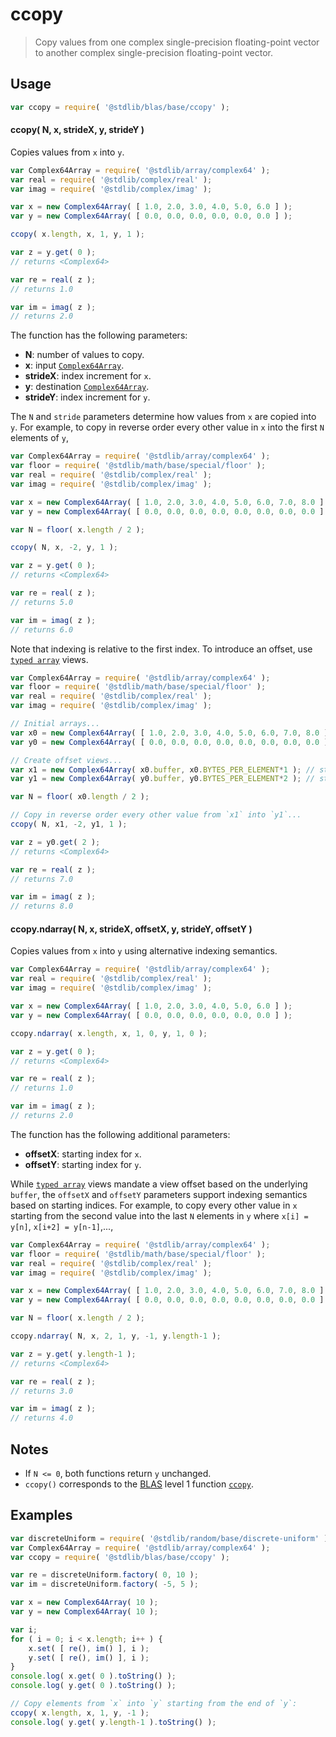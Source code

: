 <!--

@license Apache-2.0

Copyright (c) 2020 The Stdlib Authors.

Licensed under the Apache License, Version 2.0 (the "License");
you may not use this file except in compliance with the License.
You may obtain a copy of the License at

   http://www.apache.org/licenses/LICENSE-2.0

Unless required by applicable law or agreed to in writing, software
distributed under the License is distributed on an "AS IS" BASIS,
WITHOUT WARRANTIES OR CONDITIONS OF ANY KIND, either express or implied.
See the License for the specific language governing permissions and
limitations under the License.

-->

# ccopy

> Copy values from one complex single-precision floating-point vector to another complex single-precision floating-point vector.

<section class="usage">

## Usage

```javascript
var ccopy = require( '@stdlib/blas/base/ccopy' );
```

#### ccopy( N, x, strideX, y, strideY )

Copies values from `x` into `y`.

```javascript
var Complex64Array = require( '@stdlib/array/complex64' );
var real = require( '@stdlib/complex/real' );
var imag = require( '@stdlib/complex/imag' );

var x = new Complex64Array( [ 1.0, 2.0, 3.0, 4.0, 5.0, 6.0 ] );
var y = new Complex64Array( [ 0.0, 0.0, 0.0, 0.0, 0.0, 0.0 ] );

ccopy( x.length, x, 1, y, 1 );

var z = y.get( 0 );
// returns <Complex64>

var re = real( z );
// returns 1.0

var im = imag( z );
// returns 2.0
```

The function has the following parameters:

-   **N**: number of values to copy.
-   **x**: input [`Complex64Array`][@stdlib/array/complex64].
-   **strideX**: index increment for `x`.
-   **y**: destination [`Complex64Array`][@stdlib/array/complex64].
-   **strideY**: index increment for `y`.

The `N` and `stride` parameters determine how values from `x` are copied into `y`. For example, to copy in reverse order every other value in `x` into the first `N` elements of `y`,

```javascript
var Complex64Array = require( '@stdlib/array/complex64' );
var floor = require( '@stdlib/math/base/special/floor' );
var real = require( '@stdlib/complex/real' );
var imag = require( '@stdlib/complex/imag' );

var x = new Complex64Array( [ 1.0, 2.0, 3.0, 4.0, 5.0, 6.0, 7.0, 8.0 ] );
var y = new Complex64Array( [ 0.0, 0.0, 0.0, 0.0, 0.0, 0.0, 0.0, 0.0 ] );

var N = floor( x.length / 2 );

ccopy( N, x, -2, y, 1 );

var z = y.get( 0 );
// returns <Complex64>

var re = real( z );
// returns 5.0

var im = imag( z );
// returns 6.0
```

Note that indexing is relative to the first index. To introduce an offset, use [`typed array`][mdn-typed-array] views.

<!-- eslint-disable stdlib/capitalized-comments -->

```javascript
var Complex64Array = require( '@stdlib/array/complex64' );
var floor = require( '@stdlib/math/base/special/floor' );
var real = require( '@stdlib/complex/real' );
var imag = require( '@stdlib/complex/imag' );

// Initial arrays...
var x0 = new Complex64Array( [ 1.0, 2.0, 3.0, 4.0, 5.0, 6.0, 7.0, 8.0 ] );
var y0 = new Complex64Array( [ 0.0, 0.0, 0.0, 0.0, 0.0, 0.0, 0.0, 0.0 ] );

// Create offset views...
var x1 = new Complex64Array( x0.buffer, x0.BYTES_PER_ELEMENT*1 ); // start at 2nd element
var y1 = new Complex64Array( y0.buffer, y0.BYTES_PER_ELEMENT*2 ); // start at 3rd element

var N = floor( x0.length / 2 );

// Copy in reverse order every other value from `x1` into `y1`...
ccopy( N, x1, -2, y1, 1 );

var z = y0.get( 2 );
// returns <Complex64>

var re = real( z );
// returns 7.0

var im = imag( z );
// returns 8.0
```

#### ccopy.ndarray( N, x, strideX, offsetX, y, strideY, offsetY )

Copies values from `x` into `y` using alternative indexing semantics.

```javascript
var Complex64Array = require( '@stdlib/array/complex64' );
var real = require( '@stdlib/complex/real' );
var imag = require( '@stdlib/complex/imag' );

var x = new Complex64Array( [ 1.0, 2.0, 3.0, 4.0, 5.0, 6.0 ] );
var y = new Complex64Array( [ 0.0, 0.0, 0.0, 0.0, 0.0, 0.0 ] );

ccopy.ndarray( x.length, x, 1, 0, y, 1, 0 );

var z = y.get( 0 );
// returns <Complex64>

var re = real( z );
// returns 1.0

var im = imag( z );
// returns 2.0
```

The function has the following additional parameters:

-   **offsetX**: starting index for `x`.
-   **offsetY**: starting index for `y`.

While [`typed array`][mdn-typed-array] views mandate a view offset based on the underlying `buffer`, the `offsetX` and `offsetY` parameters support indexing semantics based on starting indices. For example, to copy every other value in `x` starting from the second value into the last `N` elements in `y` where `x[i] = y[n]`, `x[i+2] = y[n-1]`,...,

```javascript
var Complex64Array = require( '@stdlib/array/complex64' );
var floor = require( '@stdlib/math/base/special/floor' );
var real = require( '@stdlib/complex/real' );
var imag = require( '@stdlib/complex/imag' );

var x = new Complex64Array( [ 1.0, 2.0, 3.0, 4.0, 5.0, 6.0, 7.0, 8.0 ] );
var y = new Complex64Array( [ 0.0, 0.0, 0.0, 0.0, 0.0, 0.0, 0.0, 0.0 ] );

var N = floor( x.length / 2 );

ccopy.ndarray( N, x, 2, 1, y, -1, y.length-1 );

var z = y.get( y.length-1 );
// returns <Complex64>

var re = real( z );
// returns 3.0

var im = imag( z );
// returns 4.0
```

</section>

<!-- /.usage -->

<section class="notes">

## Notes

-   If `N <= 0`, both functions return `y` unchanged.
-   `ccopy()` corresponds to the [BLAS][blas] level 1 function [`ccopy`][ccopy].

</section>

<!-- /.notes -->

<section class="examples">

## Examples

<!-- eslint no-undef: "error" -->

```javascript
var discreteUniform = require( '@stdlib/random/base/discrete-uniform' );
var Complex64Array = require( '@stdlib/array/complex64' );
var ccopy = require( '@stdlib/blas/base/ccopy' );

var re = discreteUniform.factory( 0, 10 );
var im = discreteUniform.factory( -5, 5 );

var x = new Complex64Array( 10 );
var y = new Complex64Array( 10 );

var i;
for ( i = 0; i < x.length; i++ ) {
    x.set( [ re(), im() ], i );
    y.set( [ re(), im() ], i );
}
console.log( x.get( 0 ).toString() );
console.log( y.get( 0 ).toString() );

// Copy elements from `x` into `y` starting from the end of `y`:
ccopy( x.length, x, 1, y, -1 );
console.log( y.get( y.length-1 ).toString() );
```

</section>

<!-- /.examples -->

<section class="links">

[blas]: http://www.netlib.org/blas

[ccopy]: http://www.netlib.org/lapack/explore-html/da/df6/group__complex__blas__level1.html

[mdn-typed-array]: https://developer.mozilla.org/en-US/docs/Web/JavaScript/Reference/Global_Objects/TypedArray

[@stdlib/array/complex64]: https://github.com/stdlib-js/stdlib

</section>

<!-- /.links -->
